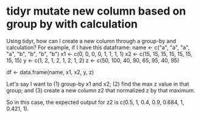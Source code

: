 
# tidyr mutate new column based on group by with calculation

Using tidyr, how can I create a new column through a group-by and calculation?
For example, if I have this dataframe:
name <- c("a", "a", "a", "a", "b", "b", "b", "b")
x1 <- c(0, 0, 0, 0, 1, 1, 1, 1)
x2 <- c(15, 15, 15, 15, 15, 15, 15, 15)
y <- c(1, 2, 1, 2, 1, 2, 1, 2)
z <- c(50, 100, 40, 90, 65, 95, 40, 95)

df <- data.frame(name, x1, x2, y, z)

Let's say I want to (1) group-by x1 and x2; (2) find the max z value in that group; and (3) create a new column z2 that normalized z by that maximum.

So in this case, the expected output for z2 is c(0.5, 1, 0.4, 0.9, 0.684, 1, 0.421, 1).

        